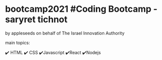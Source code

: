 # bootcamp2021  #Coding Bootcamp - saryret tichnot


by appleseeds on behalf of The Israel Innovation Authority


main topics:

✔️ HTML
✔️ CSS
✔️Javascript
✔️React
✔️Nodejs
